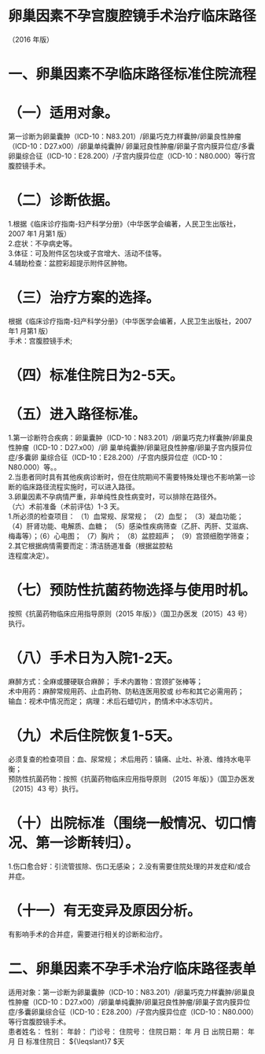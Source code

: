 # 卵巢因素不孕宫腹腔镜手术治疗临床路径  
（2016 年版）  
# 一、卵巢因素不孕临床路径标准住院流程  
# （一）适用对象。  
第一诊断为卵巢囊肿（ICD-10：N83.201）/卵巢巧克力样囊肿/卵巢良性肿瘤（ICD-10：D27.x00）/卵巢单纯囊肿/ 卵巢冠良性肿瘤/卵巢子宫内膜异位症/多囊卵巢综合征（ICD-10：E28.200）/子宫内膜异位症（ICD-10：N80.000）等行宫腹腔镜手术。  
# （二）诊断依据。  
1.根据《临床诊疗指南-妇产科学分册》（中华医学会编著，人民卫生出版社，2007 年1 月第1 版）  
2.症状：不孕病史等。  
3.体征：可及附件区包块或子宫增大、活动不佳等。  
4.辅助检查：盆腔彩超提示附件区肿物。  
# （三）治疗方案的选择。  
根据《临床诊疗指南-妇产科学分册》（中华医学会编著，人民卫生出版社，2007 年1 月第1 版）  
手术：宫腹腔镜手术;  
# （四）标准住院日为2-5天。  
# （五）进入路径标准。  
1.第一诊断符合疾病：卵巢囊肿（ICD-10：N83.201）/卵巢巧克力样囊肿/卵巢良性肿瘤（ICD-10：D27.x00）/卵 巢单纯囊肿/卵巢冠良性肿瘤/卵巢子宫内膜异位症/多囊卵 巢综合征（ICD-10：E28.200）/子宫内膜异位症（ICD-10：N80.000）等。。  
2.当患者同时具有其他疾病诊断时，但在住院期间不需要特殊处理也不影响第一诊断的临床路径流程实施时，可以进入路径。  
3.卵巢因素不孕病情严重，非单纯性良性病变时，可以排除在路径外。  
（六）术前准备（术前评估）1-3 天。  
1.所必须的检查项目： （1）血常规、尿常规； （2）血型； （3）凝血功能； （4）肝肾功能、电解质、血糖； （5）感染性疾病筛查（乙肝、丙肝、艾滋病、梅毒等）；（6）心电图； （7）胸片； （8）盆腔超声； （9）宫颈细胞学筛查；  2.其它根据病情需要而定：清洁肠道准备（根据盆腔粘  
连程度决定）。  
# （七）预防性抗菌药物选择与使用时机。  
按照《抗菌药物临床应用指导原则（2015 年版）》（国卫办医发〔2015〕43 号）执行。  
# （八）手术日为入院1-2天。  
麻醉方式：全麻或腰硬联合麻醉； 手术内置物：宫颈扩张棒等；  
术中用药：麻醉常规用药、止血药物、防粘连医用胶或 纱布和其它必需用药；  
输血：视术中情况而定； 病理：术后石蜡切片，酌情术中冰冻切片。  
# （九）术后住院恢复1-5天。  
必须复查的检查项目：血、尿常规； 术后用药：镇痛、止吐、补液、维持水电平衡；  
预防性抗菌药物：按照《抗菌药物临床应用指导原则 （2015 年版）》（国卫办医发〔2015〕43 号）执行。  
# （十）出院标准（围绕一般情况、切口情况、第一诊断转归）。  
1.伤口愈合好：引流管拔除、伤口无感染； 2.没有需要住院处理的并发症和/或合并症。  
# （十一）有无变异及原因分析。  
有影响手术的合并症，需要进行相关的诊断和治疗。  
# 二、卵巢因素不孕手术治疗临床路径表单  
适用对象：第一诊断为卵巢囊肿（ICD-10：N83.201）/卵巢巧克力样囊肿/卵巢良性肿瘤（ICD-10：D27.x00）/卵巢单纯囊肿/卵巢冠良性肿瘤/卵巢子宫内膜异位症/多囊卵巢综合征（ICD-10：E28.200）/子宫内膜异位症（ICD-10：N80.000）等行宫腹腔镜手术。  
患者姓名：           性别：    年龄：    门诊号：       住院号：       住院日期：   年  月  日    出院日期：   年  月   日     标准住院日： ${\leqslant}7 $天  
